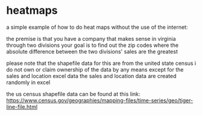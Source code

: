 # heatmaps
a simple example of how to do heat maps without the use of the internet:

the premise is that you have a company that makes sense in virginia through two divisions
your goal is to find out the zip codes where the absolute difference between the two 
divisions' sales are the greatest

please note that the shapefile data for this are from the united state census
i do not own or claim ownership of the data by any means except for the sales and location excel data
the sales and location data are created randomly in excel

the us census shapefile data can be found at this link:
https://www.census.gov/geographies/mapping-files/time-series/geo/tiger-line-file.html
